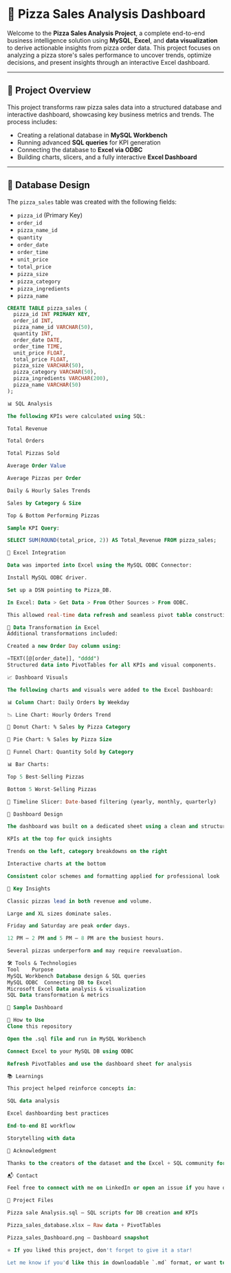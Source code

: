 # 🍕 Pizza Sales Analysis Dashboard

Welcome to the **Pizza Sales Analysis Project**, a complete end-to-end business intelligence solution using **MySQL**, **Excel**, and **data visualization** to derive actionable insights from pizza order data. This project focuses on analyzing a pizza store's sales performance to uncover trends, optimize decisions, and present insights through an interactive Excel dashboard.

---

## 📌 Project Overview

This project transforms raw pizza sales data into a structured database and interactive dashboard, showcasing key business metrics and trends. The process includes:

- Creating a relational database in **MySQL Workbench**
- Running advanced **SQL queries** for KPI generation
- Connecting the database to **Excel via ODBC**
- Building charts, slicers, and a fully interactive **Excel Dashboard**

---

## 🧱 Database Design

The `pizza_sales` table was created with the following fields:

- `pizza_id` (Primary Key)
- `order_id`
- `pizza_name_id`
- `quantity`
- `order_date`
- `order_time`
- `unit_price`
- `total_price`
- `pizza_size`
- `pizza_category`
- `pizza_ingredients`
- `pizza_name`

```sql
CREATE TABLE pizza_sales (
  pizza_id INT PRIMARY KEY,
  order_id INT,
  pizza_name_id VARCHAR(50),
  quantity INT,
  order_date DATE,
  order_time TIME,
  unit_price FLOAT,
  total_price FLOAT,
  pizza_size VARCHAR(50),
  pizza_category VARCHAR(50),
  pizza_ingredients VARCHAR(200),
  pizza_name VARCHAR(50)
);

📊 SQL Analysis

The following KPIs were calculated using SQL:

Total Revenue

Total Orders

Total Pizzas Sold

Average Order Value

Average Pizzas per Order

Daily & Hourly Sales Trends

Sales by Category & Size

Top & Bottom Performing Pizzas

Sample KPI Query:

SELECT SUM(ROUND(total_price, 2)) AS Total_Revenue FROM pizza_sales;

🔗 Excel Integration

Data was imported into Excel using the MySQL ODBC Connector:

Install MySQL ODBC driver.

Set up a DSN pointing to Pizza_DB.

In Excel: Data > Get Data > From Other Sources > From ODBC.

This allowed real-time data refresh and seamless pivot table construction.

🧩 Data Transformation in Excel
Additional transformations included:

Created a new Order Day column using:

=TEXT([@[order_date]], "dddd")
Structured data into PivotTables for all KPIs and visual components.

📈 Dashboard Visuals

The following charts and visuals were added to the Excel Dashboard:

📊 Column Chart: Daily Orders by Weekday

📉 Line Chart: Hourly Orders Trend

🍩 Donut Chart: % Sales by Pizza Category

🥧 Pie Chart: % Sales by Pizza Size

🔽 Funnel Chart: Quantity Sold by Category

📊 Bar Charts:

Top 5 Best-Selling Pizzas

Bottom 5 Worst-Selling Pizzas

📆 Timeline Slicer: Date-based filtering (yearly, monthly, quarterly)

🎨 Dashboard Design

The dashboard was built on a dedicated sheet using a clean and structured layout:

KPIs at the top for quick insights

Trends on the left, category breakdowns on the right

Interactive charts at the bottom

Consistent color schemes and formatting applied for professional look

📌 Key Insights

Classic pizzas lead in both revenue and volume.

Large and XL sizes dominate sales.

Friday and Saturday are peak order days.

12 PM – 2 PM and 5 PM – 8 PM are the busiest hours.

Several pizzas underperform and may require reevaluation.

🛠 Tools & Technologies
Tool	Purpose
MySQL Workbench	Database design & SQL queries
MySQL ODBC	Connecting DB to Excel
Microsoft Excel	Data analysis & visualization
SQL	Data transformation & metrics

📸 Sample Dashboard

🚀 How to Use
Clone this repository

Open the .sql file and run in MySQL Workbench

Connect Excel to your MySQL DB using ODBC

Refresh PivotTables and use the dashboard sheet for analysis

📚 Learnings

This project helped reinforce concepts in:

SQL data analysis

Excel dashboarding best practices

End-to-end BI workflow

Storytelling with data

🙌 Acknowledgment

Thanks to the creators of the dataset and the Excel + SQL community for sharing knowledge and resources that helped in shaping this project.

📬 Contact

Feel free to connect with me on LinkedIn or open an issue if you have questions!

📁 Project Files

Pizza sale Analysis.sql – SQL scripts for DB creation and KPIs

Pizza_sales_database.xlsx – Raw data + PivotTables

Pizza_sales_Dashboard.png – Dashboard snapshot

⭐ If you liked this project, don't forget to give it a star!

Let me know if you'd like this in downloadable `.md` format, or want to include links to a live portfolio or public GitHub repo!
